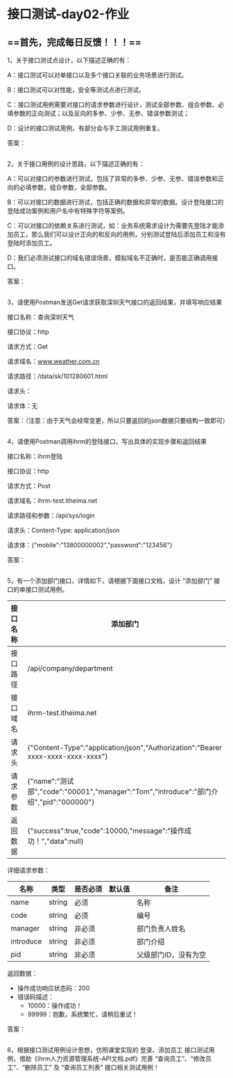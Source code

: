 # 接口测试-day02-作业



## ==首先，完成每日反馈！！！==



1，关于接口测试点设计，以下描述正确的有：

A：接口测试可以对单接口以及多个接口关联的业务场景进行测试。

B：接口测试可以对性能，安全等测试点进行测试。

C：接口测试用例需要对接口的请求参数进行设计，测试全部参数、组合参数、必填参数的正向测试；以及反向的多参、少参、无参、错误参数测试；

D：设计的接口测试用例，有部分会与手工测试用例重复。

答案：

```yacas

```



2，关于接口用例的设计思路，以下描述正确的有：

A：可以对接口的参数进行测试，包括了异常的多参、少参、无参、错误参数和正向的必填参数，组合参数，全部参数。

B：可以对接口的数据进行测试，包括正确的数据和异常的数据。设计登陆接口的登陆成功案例和用户名中有特殊字符等案例。

C：可以对接口的依赖关系进行测试，如：业务系统需求设计为需要先登陆才能添加员工，那么我们可以设计正向的和反向的用例，分别测试登陆后添加员工和没有登陆时添加员工。

D：我们必须测试接口的域名错误场景，模拟域名不正确时，是否能正确调用接口。

答案：

```yacas

```



3，请使用Postman发送Get请求获取深圳天气接口的返回结果，并填写响应结果

接口名称：查询深圳天气

接口协议：http

请求方式：Get

请求域名：www.weather.com.cn

请求路径：/data/sk/101280601.html

请求头：

请求体：无

答案：（注意：由于天气会经常变更，所以只要返回的json数据只要结构一致即可）

```text

```



4，请使用Postman调用ihrm的登陆接口，写出具体的实现步骤和返回结果

接口名称：ihrm登陆

接口协议：http

请求方式：Post

请求域名：ihrm-test.itheima.net

请求路径和参数：/api/sys/login

请求头：Content-Type: application/json

请求体：{"mobile":"13800000002","password":"123456"}

答案：

```python

```



5，有一个添加部门接口，详情如下，请根据下面接口文档，设计 “添加部门” 接口的单接口测试用例。

| 接口名称 | 添加部门                                                     |
| :------- | ------------------------------------------------------------ |
| 接口路径 | /api/company/department                                      |
| 接口域名 | ihrm-test.itheima.net                                        |
| 请求头   | {"Content-Type":"application/json","Authorization":"Bearer xxxx-xxxx-xxxx-xxxx"} |
| 请求参数 | {"name":"测试部","code":"00001","manager":"Tom","introduce":"部门介绍","pid":"000000"} |
| 返回数据 | {"success":true,"code":10000,"message":"操作成功！","data":null} |

详细请求参数：

| 名称      | 类型   | 是否必须 | 默认值 | 备注                 |
| --------- | ------ | -------- | ------ | -------------------- |
| name      | string | 必须     |        | 名称                 |
| code      | string | 必须     |        | 编号                 |
| manager   | string | 非必须   |        | 部门负责人姓名       |
| introduce | string | 非必须   |        | 部门介绍             |
| pid       | string | 非必须   |        | 父级部门ID，没有为空 |

返回数据：

- 操作成功响应状态码：200
- 错误码描述：
    - 10000：操作成功！
    - 99999：抱歉，系统繁忙，请稍后重试！

答案：

```text

```



6，根据接口测试用例设计思想，仿照课堂实现的 登录、添加员工 接口测试用例，借助《ihrm人力资源管理系统-API文档.pdf》完善 “查询员工”、“修改员工”、“删除员工” 及 “查询员工列表” 接口相关测试用例！

```yacas
```







